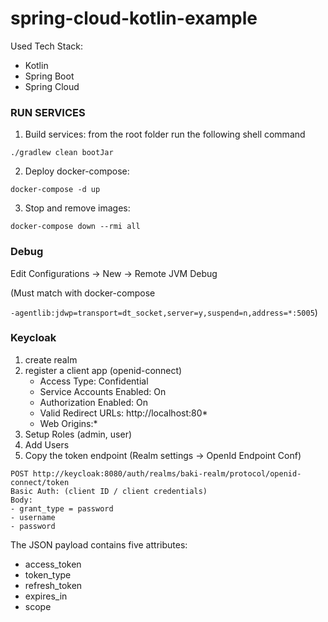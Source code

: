# spring-cloud-kotlin-example

Used Tech Stack:
- Kotlin
- Spring Boot
- Spring Cloud


### RUN SERVICES
1) Build services: from the root folder run the following shell command
```shell
./gradlew clean bootJar
```

2) Deploy docker-compose:
```shell
docker-compose -d up
```

3) Stop and remove images:
```shell
docker-compose down --rmi all
```

### Debug

Edit Configurations -> New -> Remote JVM Debug

(Must match with docker-compose 

`-agentlib:jdwp=transport=dt_socket,server=y,suspend=n,address=*:5005`)

### Keycloak

1) create realm
2) register a client app (openid-connect)
   - Access Type: Confidential
   - Service Accounts Enabled: On
   - Authorization Enabled: On
   - Valid Redirect URLs: http://localhost:80*
   - Web Origins:*
3) Setup Roles (admin, user)   
4) Add Users
5) Copy the token endpoint (Realm settings -> OpenId Endpoint Conf)
```shell
POST http://keycloak:8080/auth/realms/baki-realm/protocol/openid-connect/token
Basic Auth: (client ID / client credentials)
Body:
- grant_type = password
- username
- password
```
The JSON payload contains five attributes:
- access_token
- token_type
- refresh_token
- expires_in
- scope